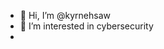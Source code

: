 - 👋 Hi, I’m @kyrnehsaw
- 👀 I’m interested in cybersecurity
-
<!---
kyrnehsaw/kyrnehsaw is a ✨ special ✨ repository because its `README.md` (this file) appears on your GitHub profile.
You can click the Preview link to take a look at your changes.
--->
